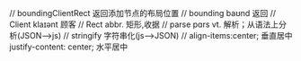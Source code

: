 // boundingClientRect 返回添加节点的布局位置
// bounding baʊnd 返回  // Client klaɪənt 顾客 // Rect abbr. 矩形,收据
// parse pɑrs vt. 解析；从语法上分析(JSON-->js) // stringify 字符串化(js-->JSON)
// align-items:center; 垂直居中 justify-content: center; 水平居中